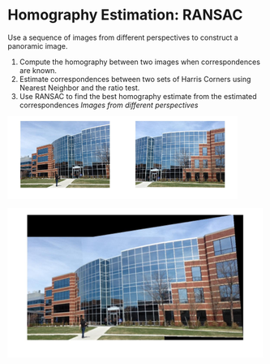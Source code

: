 # Homography Estimation: RANSAC
Use a sequence of images from different perspectives to construct a panoramic image.

1. Compute the homography between two images when correspondences are known.
2. Estimate correspondences between two sets of Harris Corners using Nearest Neighbor and the ratio test.
3. Use RANSAC to find the best homography estimate from the estimated correspondences
*Images from different perspectives*
  
<img src="building1.jpg" width="45%"><img src="building2.jpg" width="45%">

<img src="building_ransac.jpg">

